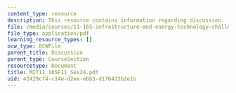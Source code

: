 ```yaml
---
content_type: resource
description: This resource contains information regarding discussion.
file: /media/courses/11-165-infrastructure-and-energy-technology-challenges-fall-2011/42429cf4c14ed2eeebb3d170423b2e1b_MIT11_165F11_Ses24.pdf
file_type: application/pdf
learning_resource_types: []
ocw_type: OCWFile
parent_title: Discussion
parent_type: CourseSection
resourcetype: Document
title: MIT11_165F11_Ses24.pdf
uid: 42429cf4-c14e-d2ee-ebb3-d170423b2e1b
---
```

